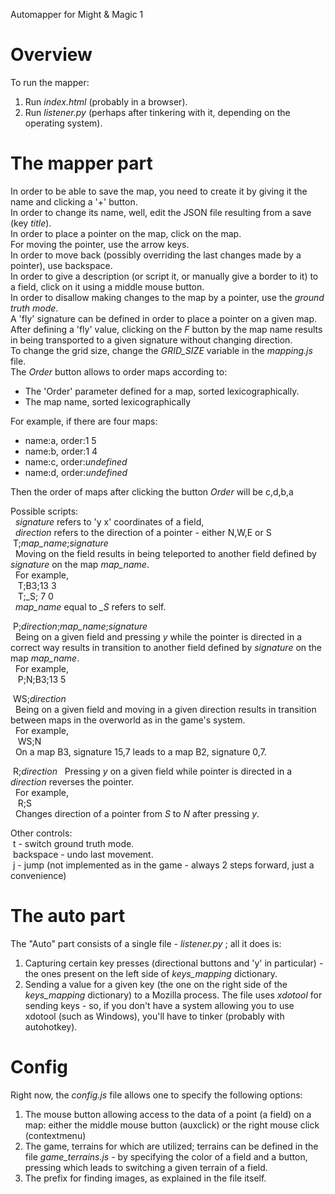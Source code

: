 Automapper for Might & Magic 1

# Overview
To run the mapper:
1. Run *index.html* (probably in a browser).
2. Run *listener.py* (perhaps after tinkering with it, depending on the operating system).

# The mapper part
In order to be able to save the map, you need to create it by giving it the name and clicking a '+' button.  
In order to change its name, well, edit the JSON file resulting from a save (key *title*).  
In order to place a pointer on the map, click on the map.  
For moving the pointer, use the arrow keys.  
In order to move back (possibly overriding the last changes made by a pointer), use backspace.  
In order to give a description (or script it, or manually give a border to it) to a field, click on it using a middle mouse button.  
In order to disallow making changes to the map by a pointer, use the *ground truth mode*.  
A 'fly' signature can be defined in order to place a pointer on a given map. After defining a 'fly' value, clicking on the *F* button by the map name results in being transported to a given signature without changing direction.  
To change the grid size, change the *GRID_SIZE* variable in the *mapping.js* file.  
The *Order* button allows to order maps according to:
- The 'Order' parameter defined for a map, sorted lexicographically.
- The map name, sorted lexicographically

For example, if there are four maps:
- name:a, order:1 5
- name:b, order:1 4
- name:c, order:*undefined*
- name:d, order:*undefined*

Then the order of maps after clicking the button *Order* will be c,d,b,a

Possible scripts:  
&nbsp;&nbsp;*signature* refers to 'y x' coordinates of a field,  
&nbsp;&nbsp;*direction* refers to the direction of a pointer - either N,W,E or S  
&nbsp;T;*map_name*;*signature*  
&nbsp;&nbsp;Moving on the field results in being teleported to another field defined by *signature* on the map *map_name*.  
&nbsp;&nbsp;For example,  
&nbsp;&nbsp;&nbsp;T;B3;13 3  
&nbsp;&nbsp;&nbsp;T;\_S; 7 0  
&nbsp;&nbsp;*map_name* equal to *_S* refers to self.  
  
&nbsp;P;*direction*;*map_name*;*signature*  
&nbsp;&nbsp;Being on a given field and pressing *y* while the pointer is directed in a correct way results in transition to another field defined by *signature* on the map *map_name*.  
&nbsp;&nbsp;For example,  
&nbsp;&nbsp;&nbsp;P;N;B3;13 5  
  
&nbsp;WS;*direction*  
&nbsp;&nbsp;Being on a given field and moving in a given direction results in transition between maps in the overworld as in the game's system.  
&nbsp;&nbsp;For example,  
&nbsp;&nbsp;&nbsp;WS;N  
&nbsp;&nbsp;On a map B3, signature 15,7 leads to a map B2, signature 0,7.  
  
&nbsp;R;*direction*
&nbsp;&nbsp;Pressing *y* on a given field while pointer is directed in a *direction* reverses the pointer.  
&nbsp;&nbsp;For example,  
&nbsp;&nbsp;&nbsp;R;S  
&nbsp;&nbsp;Changes direction of a pointer from *S* to *N* after pressing *y*.

Other controls:  
&nbsp;t - switch ground truth mode.  
&nbsp;backspace - undo last movement.  
&nbsp;j - jump (not implemented as in the game - always 2 steps forward, just a convenience)  

# The auto part
The "Auto" part consists of a single file - *listener.py* ; all it does is:
1. Capturing certain key presses (directional buttons and 'y' in particular) - the ones present on the left side of *keys_mapping* dictionary.
2. Sending a value for a given key (the one on the right side of the *keys_mapping* dictionary) to a Mozilla process.
The file uses *xdotool* for sending keys - so, if you don't have a system allowing you to use xdotool (such as Windows), you'll have to tinker (probably with autohotkey).

# Config
Right now, the *config.js* file allows one to specify the following options:
1. The mouse button allowing access to the data of a point (a field) on a map: either the middle mouse button (auxclick) or the right mouse click (contextmenu)
2. The game, terrains for which are utilized; terrains can be defined in the file *game_terrains.js* - by specifying the color of a field and a button, pressing which leads to switching a given terrain of a field.
3. The prefix for finding images, as explained in the file itself.
